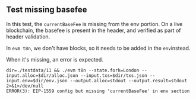 ## Test missing basefee

In this test, the `currentBaseFee` is missing from the env portion.
On a live blockchain, the basefee is present in the header, and verified as part
of header validation.

In `evm t8n`, we don't have blocks, so it needs to be added in the `env`instead.

When it's missing, an error is expected.

```
dir=./testdata/11 && ./evm t8n --state.fork=London --input.alloc=$dir/alloc.json --input.txs=$dir/txs.json --input.env=$dir/env.json --output.alloc=stdout --output.result=stdout 2>&1>/dev/null
ERROR(3): EIP-1559 config but missing 'currentBaseFee' in env section
```